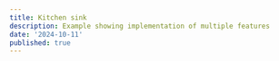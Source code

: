 ```yaml
---
title: Kitchen sink
description: Example showing implementation of multiple features
date: '2024-10-11'
published: true
---
```

<script>
  import GridWrapper from './grid-wrapper.svelte'
</script>

<GridWrapper />